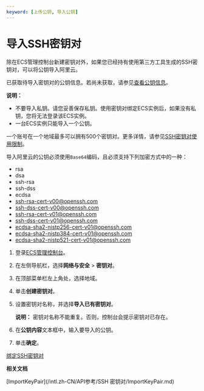 ```yaml
---
keyword: [上传公钥, 导入公钥]
---
```


# 导入SSH密钥对

除在ECS管理控制台新建密钥对外，如果您已经持有使用第三方工具生成的SSH密钥对，可以将公钥导入阿里云。

已获取待导入密钥对的公钥信息。若尚未获取，请参见[查看公钥信息](/intl.zh-CN/安全/SSH密钥对/使用SSH密钥对/查看公钥信息.md)。

**说明：**

-   不要导入私钥。请您妥善保存私钥。使用密钥对绑定ECS实例后，如果没有私钥，您将无法登录该ECS实例。
-   一台ECS实例只能导入一个公钥。

一个账号在一个地域最多可以拥有500个密钥对。更多详情，请参见[SSH密钥对使用限制](/intl.zh-CN/产品简介/使用限制.md)。

导入阿里云的公钥必须使用`Base64`编码，且必须支持下列加密方式中的一种：

-   rsa
-   dsa
-   ssh-rsa
-   ssh-dss
-   ecdsa
-   ssh-rsa-cert-v00@openssh.com
-   ssh-dss-cert-v00@openssh.com
-   ssh-rsa-cert-v01@openssh.com
-   ssh-dss-cert-v01@openssh.com
-   ecdsa-sha2-nistp256-cert-v01@openssh.com
-   ecdsa-sha2-nistp384-cert-v01@openssh.com
-   ecdsa-sha2-nistp521-cert-v01@openssh.com

1.  登录[ECS管理控制台](https://ecs.console.aliyun.com)。

2.  在左侧导航栏，选择**网络与安全** \> **密钥对**。

3.  在顶部菜单栏左上角处，选择地域。

4.  单击**创建密钥对**。

5.  设置密钥对名称，并选择**导入已有密钥对**。

    **说明：** 密钥对名称不能重复。否则，控制台会提示密钥对已存在。

6.  在**公钥内容**文本框中，输入要导入的公钥。

7.  单击**确定**。


[绑定SSH密钥对](/intl.zh-CN/安全/SSH密钥对/使用SSH密钥对/绑定SSH密钥对.md)

**相关文档**  


[ImportKeyPair](/intl.zh-CN/API参考/SSH 密钥对/ImportKeyPair.md)

